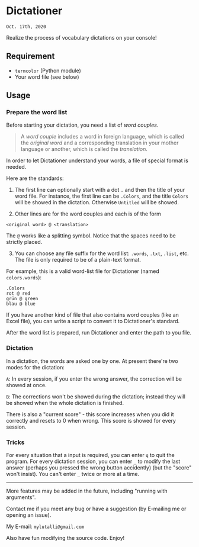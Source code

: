# Dictationer

`Oct. 17th, 2020`

Realize the process of vocabulary dictations on your console!

## Requirement

- `termcolor` (Python module)
- Your word file (see below)

## Usage

### Prepare the word list

Before starting your dictation, you need a list of *word couples*.

> A *word couple* includes a word in foreign language, which is called the *original word* and a corresponding translation in your mother language or another, which is called the *translation*.

In order to let Dictationer understand your words, a file of special format is needed.

Here are the standards:

1. The first line can optionally start with a dot `.` and then the title of your word file. For instance, the first line can be `.Colors`, and the title `Colors` will be showed in the dictation. Otherwise `Untitled` will be showed.

2. Other lines are for the word couples and each is of the form
```
<original word> @ <translation>
```
The `@` works like a splitting symbol. Notice that the spaces need to be strictly placed.

3. You can choose any file suffix for the word list: `.words`, `.txt`, `.list`, etc. The file is only required to be of a plain-text format.

For example, this is a valid word-list file for Dictationer (named `colors.words`):
```
.Colors
rot @ red
grün @ green
blau @ blue
```
If you have another kind of file that also contains word couples (like an Excel file), you can write a script to convert it to Dictationer's standard.

After the word list is prepared, run Dictationer and enter the path to you file.

### Dictation

In a dictation, the words are asked one by one. At present there're two modes for the dictation:

`A`: In every session, if you enter the wrong answer, the correction will be showed at once.

`B`: The corrections won't be showed during the dictation; instead they will be showed when the whole dictation is finished.

There is also a "current score" - this score increases when you did it correctly and resets to 0 when wrong. This score is showed for every session.

### Tricks

For every situation that a input is required, you can enter `q` to quit the program. For every dictation session, you can enter `_` to modify the last answer (perhaps you pressed the wrong button accidently) (but the "score" won't insist). You can't enter `_` twice or more at a time.

----

More features may be added in the future, including "running with arguments".

Contact me if you meet any bug or have a suggestion (by E-mailing me or opening an issue).

My E-mail: `mylutalli@gmail.com`

Also have fun modifying the source code. Enjoy!
